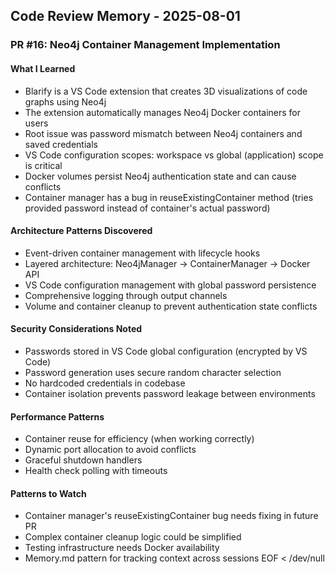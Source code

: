 ## Code Review Memory - 2025-08-01

### PR #16: Neo4j Container Management Implementation

#### What I Learned
- Blarify is a VS Code extension that creates 3D visualizations of code graphs using Neo4j
- The extension automatically manages Neo4j Docker containers for users
- Root issue was password mismatch between Neo4j containers and saved credentials
- VS Code configuration scopes: workspace vs global (application) scope is critical
- Docker volumes persist Neo4j authentication state and can cause conflicts
- Container manager has a bug in reuseExistingContainer method (tries provided password instead of container's actual password)

#### Architecture Patterns Discovered
- Event-driven container management with lifecycle hooks
- Layered architecture: Neo4jManager -> ContainerManager -> Docker API
- VS Code configuration management with global password persistence
- Comprehensive logging through output channels
- Volume and container cleanup to prevent authentication state conflicts

#### Security Considerations Noted
- Passwords stored in VS Code global configuration (encrypted by VS Code)
- Password generation uses secure random character selection
- No hardcoded credentials in codebase
- Container isolation prevents password leakage between environments

#### Performance Patterns
- Container reuse for efficiency (when working correctly)
- Dynamic port allocation to avoid conflicts
- Graceful shutdown handlers
- Health check polling with timeouts

#### Patterns to Watch
- Container manager's reuseExistingContainer bug needs fixing in future PR
- Complex container cleanup logic could be simplified
- Testing infrastructure needs Docker availability
- Memory.md pattern for tracking context across sessions
EOF < /dev/null